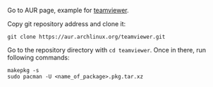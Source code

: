 Go to AUR page, example for [teamviewer](https://aur.archlinux.org/packages/teamviewer/).

Copy git repository address and clone it:

```
git clone https://aur.archlinux.org/teamviewer.git
```
Go to the repository directory with `cd teamviewer`. Once in there, run following commands:

```
makepkg -s
sudo pacman -U <name_of_package>.pkg.tar.xz
```
